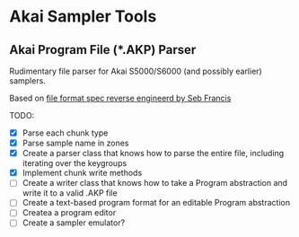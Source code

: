 # Akai Sampler Tools

## Akai Program File (*.AKP) Parser

Rudimentary file parser for Akai S5000/S6000 (and possibly earlier) samplers.

Based on [file format spec reverse engineerd by Seb Francis](https://burnit.co.uk/AKPspec/)

TODO:

- [X] Parse each chunk type
- [X] Parse sample name in zones
- [X] Create a parser class that knows how to parse the entire file, including iterating over the keygroups
- [X] Implement chunk write methods
- [ ] Create a writer class that knows how to take a Program abstraction and write it to a valid .AKP file
- [ ] Create a text-based program format for an editable Program abstraction
- [ ] Createa a program editor
- [ ] Create a sampler emulator?